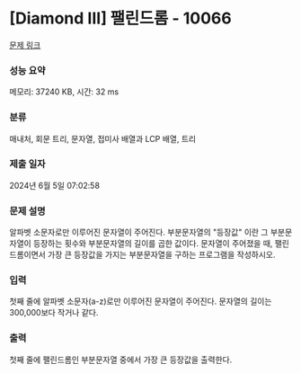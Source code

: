 # [Diamond III] 팰린드롬 - 10066 

[문제 링크](https://www.acmicpc.net/problem/10066) 

### 성능 요약

메모리: 37240 KB, 시간: 32 ms

### 분류

매내처, 회문 트리, 문자열, 접미사 배열과 LCP 배열, 트리

### 제출 일자

2024년 6월 5일 07:02:58

### 문제 설명

<p>알파벳 소문자로만 이루어진 문자열이 주어진다. 부분문자열의 "등장값" 이란 그 부분문자열이 등장하는 횟수와 부분문자열의 길이를 곱한 값이다. 문자열이 주어졌을 때, 팰린드롬이면서 가장 큰 등장값을 가지는 부분문자열을 구하는 프로그램을 작성하시오.</p>

### 입력 

 <p>첫째 줄에 알파벳 소문자(a-z)로만 이루어진 문자열이 주어진다. 문자열의 길이는 300,000보다 작거나 같다.</p>

### 출력 

 <p>첫째 줄에 팰린드롬인 부분문자열 중에서 가장 큰 등장값을 출력한다.</p>

